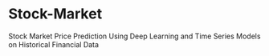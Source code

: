 # Stock-Market
Stock Market Price Prediction Using Deep Learning and Time Series Models on Historical  Financial Data
